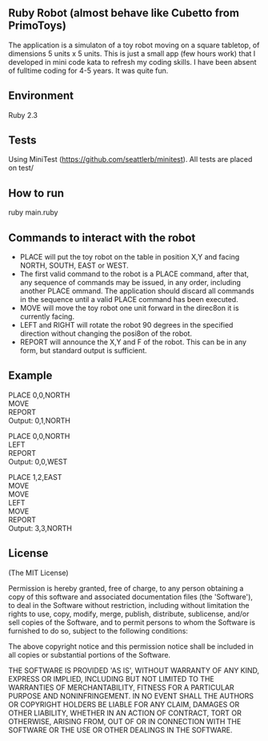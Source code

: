 ## Ruby Robot (almost behave like Cubetto from PrimoToys)

The application is a simulaton of a toy robot moving on a square tabletop, of dimensions 5 units x 5 units. 
This is just a small app (few hours work) that I developed in mini code kata to refresh my coding skills. I have been absent of fulltime coding for 4-5 years. It was quite fun.

## Environment

Ruby 2.3

## Tests

Using MiniTest (https://github.com/seattlerb/minitest). All tests are placed on test/

## How to run

ruby main.ruby

## Commands to interact with the robot

* PLACE will put the toy robot on the table in position X,Y and facing NORTH, SOUTH, EAST or WEST.
* The first valid command to the robot is a PLACE command, after that, any sequence of commands may be issued, in any order, including another PLACE ommand. The application should discard all commands in the sequence until a valid PLACE command has been executed.
* MOVE will move the toy robot one unit forward in the direc8on it is currently facing.
* LEFT and RIGHT will rotate the robot 90 degrees in the specified direction without changing the posi8on of the robot.
* REPORT will announce the X,Y and F of the robot. This can be in any form, but standard output is sufficient.

## Example

PLACE 0,0,NORTH  
MOVE  
REPORT  
Output: 0,1,NORTH  


PLACE 0,0,NORTH  
LEFT  
REPORT  
Output: 0,0,WEST  


PLACE 1,2,EAST  
MOVE  
MOVE  
LEFT  
MOVE  
REPORT  
Output: 3,3,NORTH  

## License

(The MIT License)  

Permission is hereby granted, free of charge, to any person obtaining a copy of this software and associated documentation files (the 'Software'), to deal in the Software without restriction, including without limitation the rights to use, copy, modify, merge, publish, distribute, sublicense, and/or sell copies of the Software, and to permit persons to whom the Software is furnished to do so, subject to the following conditions:  

The above copyright notice and this permission notice shall be included in all copies or substantial portions of the Software.  

THE SOFTWARE IS PROVIDED 'AS IS', WITHOUT WARRANTY OF ANY KIND, EXPRESS OR IMPLIED, INCLUDING BUT NOT LIMITED TO THE WARRANTIES OF MERCHANTABILITY, FITNESS FOR A PARTICULAR PURPOSE AND NONINFRINGEMENT. IN NO EVENT SHALL THE AUTHORS OR COPYRIGHT HOLDERS BE LIABLE FOR ANY CLAIM, DAMAGES OR OTHER LIABILITY, WHETHER IN AN ACTION OF CONTRACT, TORT OR OTHERWISE, ARISING FROM, OUT OF OR IN CONNECTION WITH THE SOFTWARE OR THE USE OR OTHER DEALINGS IN THE SOFTWARE.  
